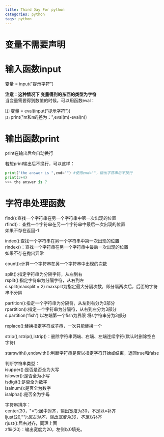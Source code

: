 ```yaml
---
title: Third Day For python
categories: python
tags: python
---
```


# 变量不需要声明     
# 输入函数input    
变量 = input("提示字符")      

**注意：这种情况下 变量得到的东西的类型为字符**    
当变量需要得到数值的时候，可以用函数eval：   

⑴ 变量 = eval(input("提示字符"))    
⑵ print("m和n的差为：",eval(m)-eval(n))    

# 输出函数print   

print在输出后会自动换行      

若想print输出后不换行，可以这样：      
```python 
print("the answer is ",end="") #使用end=""，输出字符串后不换行
print(3+4)
>>> the answer is 7
```

# 字符串处理函数   
find():查找一个字符串在另一个字符串中第一次出现的位置   
rfind()：查找一个字符串在另一个字符串中最后一次出现的位置   
如果不存在返回-1   

index():查找一个字符串在另一个字符串中第一次出现的位置   
rindex()：查找一个字符串在另一个字符串中最后一次出现的位置   
如果不存在抛出异常   

count():计算一个字符串在另一个字符串中出现的次数   

split():指定字符串为分隔字符，从左到右   
rsplit():指定字符串为分隔字符，从右到左   
s.split(maxsplit = 2) maxsplit为指定最大分隔次数，即分隔两次后，后面的字符串不分隔   

partition():指定一个字符串为分隔符，从左到右分为3部分   
rpartition():指定一个字符串为分隔符，从右到左分为3部分   
s.partition('fish') 以左端第一个fish为界限 将s字符串分为3部分   

replace():替换指定字符或子串，一次只能替换一个   

strip(),rstrip(),lstrip()：删除字符串两端、右端、左端连续字符(默认时删除空白字符)   

starswith(),endswith():判断字符串是否以指定字符开始或结束，返回true和false   

判断字符串类型：   
isupper():是否是否全为大写   
islower():是否全为小写   
isdigit():是否全为数字   
isalnum():是否全为数字   
isalpha():是否全为字母   

字符串排序：   
center(30，"="):居中对齐，输出宽度为30，不足以=补齐   
ljust(20,"*"):居左对齐，输出宽度为30，不足以*补齐   
rjust():居右对齐，同理上面   
zflii(20)：输出宽度为20，左侧以0填充。   


